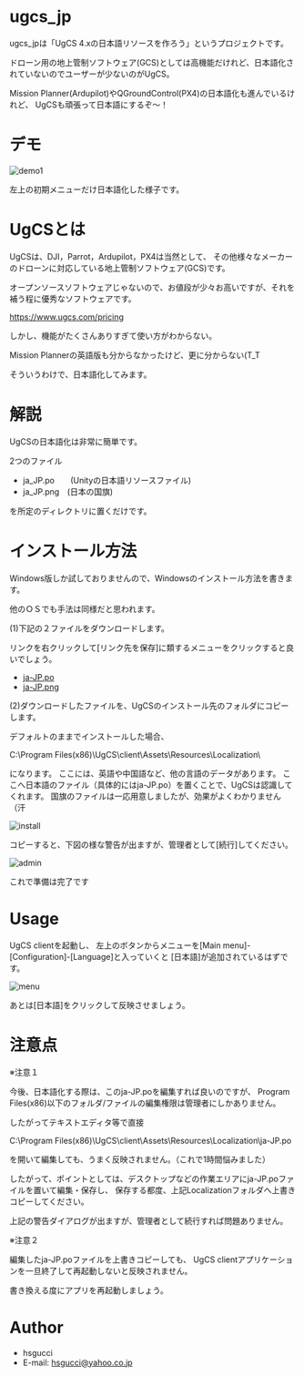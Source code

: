 
# ugcs_jp

ugcs_jpは「UgCS 4.xの日本語リソースを作ろう」というプロジェクトです。

ドローン用の地上管制ソフトウェア(GCS)としては高機能だけれど、日本語化されていないのでユーザーが少ないのがUgCS。

Mission Planner(Ardupilot)やQGroundControl(PX4)の日本語化も進んでいるけれど、
UgCSも頑張って日本語にするぞ～！
 
# デモ

![demo1](https://user-images.githubusercontent.com/55542434/97267392-70ecc880-186d-11eb-98fe-d8ff0804e023.png)

左上の初期メニューだけ日本語化した様子です。

# UgCSとは

UgCSは、DJI，Parrot，Ardupilot，PX4は当然として、
その他様々なメーカーのドローンに対応している地上管制ソフトウェア(GCS)です。

オープンソースソフトウェアじゃないので、お値段が少々お高いですが、それを補う程に優秀なソフトウェアです。

https://www.ugcs.com/pricing

しかし、機能がたくさんありすぎて使い方がわからない。

Mission Plannerの英語版も分からなかったけど、更に分からない(T_T

そういうわけで、日本語化してみます。

# 解説
 
UgCSの日本語化は非常に簡単です。

2つのファイル

* ja_JP.po　　(Unityの日本語リソースファイル)
* ja_JP.png　(日本の国旗)

を所定のディレクトリに置くだけです。

# インストール方法

Windows版しか試しておりませんので、Windowsのインストール方法を書きます。

他のＯＳでも手法は同様だと思われます。

(1)下記の２ファイルをダウンロードします。

リンクを右クリックして[リンク先を保存]に類するメニューをクリックすると良いでしょう。

* [ja-JP.po](https://github.com/hsgucci404/ugcs_jp/raw/main/ja-JP.po)
* [ja-JP.png](https://github.com/hsgucci404/ugcs_jp/raw/main/ja-JP.png)

(2)ダウンロードしたファイルを、UgCSのインストール先のフォルダにコピーします。

デフォルトのままでインストールした場合、

C:\Program Files(x86)\UgCS\client\Assets\Resources\Localization\

になります。
ここには、英語や中国語など、他の言語のデータがあります。
ここへ日本語のファイル（具体的にはja-JP.po）を置くことで、UgCSは認識してくれます。
国旗のファイルは一応用意しましたが、効果がよくわかりません（汗

![install](https://user-images.githubusercontent.com/55542434/97270424-7b5d9100-1872-11eb-86a6-174ee4380b78.png)

コピーすると、下図の様な警告が出ますが、管理者として[続行]してください。

![admin](https://user-images.githubusercontent.com/55542434/97270750-ff177d80-1872-11eb-9b75-84ab36cecfbb.png)

これで準備は完了です


# Usage

UgCS clientを起動し、
左上のボタンからメニューを[Main menu]-[Configuration]-[Language]と入っていくと
[日本語]が追加されているはずです。

![menu](https://user-images.githubusercontent.com/55542434/97272492-5fa7ba00-1875-11eb-841f-3b2494eadbaa.png)

あとは[日本語]をクリックして反映させましょう。


# 注意点

※注意１

今後、日本語化する際は、このja-JP.poを編集すれば良いのですが、
Program Files(x86)以下のフォルダ/ファイルの編集権限は管理者にしかありません。

したがってテキストエディタ等で直接

C:\Program Files(x86)\UgCS\client\Assets\Resources\Localization\ja-JP.po

を開いて編集しても、うまく反映されません。（これで1時間悩みました）

したがって、ポイントとしては、デスクトップなどの作業エリアにja-JP.poファイルを置いて編集・保存し、
保存する都度、上記Localizationフォルダへ上書きコピーしてください。

上記の警告ダイアログが出ますが、管理者として続行すれば問題ありません。

※注意２

編集したja-JP.poファイルを上書きコピーしても、
UgCS clientアプリケーションを一旦終了して再起動しないと反映されません。

書き換える度にアプリを再起動しましょう。

# Author
 
* hsgucci
* E-mail: hsgucci@yahoo.co.jp
